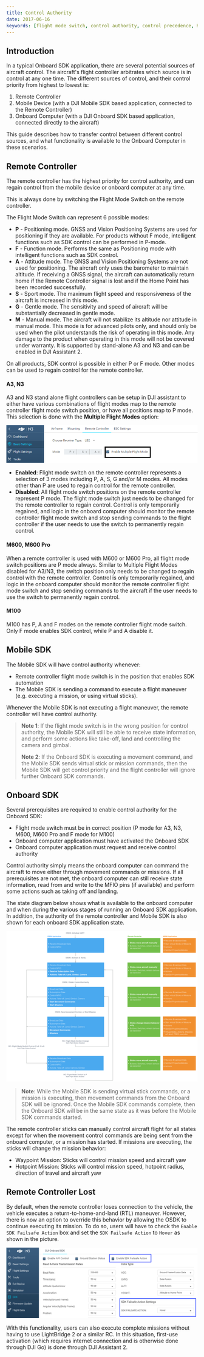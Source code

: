 ```yaml
---
title: Control Authority
date: 2017-06-16
keywords: [flight mode switch, control authority, control precedence, RC lost]
---
```


## Introduction

In a typical Onboard SDK application, there are several potential sources of aircraft control. The aircraft's flight controller arbitrates which source is in control at any one time. The different sources of control, and their control priority from highest to lowest is:

1. Remote Controller
2. Mobile Device (with a DJI Mobile SDK based application, connected to the Remote Controller)
3. Onboard Computer (with a DJI Onboard SDK based application, connected directly to the aircraft)

This guide describes how to transfer control between different control sources, and what functionality is available to the Onboard Computer in these scenarios.

## Remote Controller

The remote controller has the highest priority for control authority, and can regain control from the mobile device or onboard computer at any time.

This is always done by switching the Flight Mode Switch on the remote controller. 

The Flight Mode Switch can represent 6 possible modes:

* **P** - Positioning mode. GNSS and Vision Positioning Systems are used for positioning if they are available. For products without F mode, intelligent functions such as SDK control can be performed in P-mode.
* **F** - Function mode. Performs the same as Positioning mode with intelligent functions such as SDK control.
* **A** - Attitude mode. The GNSS and Vision Positioning Systems are not used for positioning. The aircraft only uses the barometer to maintain altitude. If receiving a GNSS signal, the aircraft can automatically return home if the Remote Controller signal is lost and if the Home Point has been recorded successfully.
* **S** - Sport mode. The maximum flight speed and responsiveness of the aircraft is increased in this mode.
* **G** - Gentle mode. The sensitivity and speed of aircraft will be substantially decreased in gentle mode.
* **M** - Manual mode. The aircraft will not stabilize its altitude nor attitude in manual mode. This mode is for advanced pilots only, and should only be used when the pilot understands the risk of operating in this mode. Any damage to the product when operating in this mode will not be covered under warranty. It is supported by stand-alone A3 and N3 and can be enabled in DJI Assistant 2.

On all products, SDK control is possible in either P or F mode. Other modes can be used to regain control for the remote controller.

#### A3, N3
A3 and N3 stand alone flight controllers can be setup in DJI assistant to either have various combinations of flight modes map to the remote controller flight mode switch position, or have all positions map to P mode. This selection is done with the **Multiple Flight Modes** option:

![Multi-flight-mode](../../images/guides/multi-flight-mode.png)

* **Enabled**: Flight mode switch on the remote controller represents a selection of 3 modes including P, A, S, G and/or M modes. All modes other than P are used to regain control for the remote controller.
* **Disabled**: All flight mode switch positions on the remote controller represent P mode. The flight mode switch just needs to be changed for the remote controller to regain control. Control is only temporarily regained, and logic in the onboard computer should monitor the remote controller flight mode switch and stop sending commands to the flight controller if the user needs to use the switch to permanently regain control.

#### M600, M600 Pro

When a remote controller is used with M600 or M600 Pro, all flight mode switch positions are P mode always. Similar to Multiple Flight Modes disabled for A3/N3, the switch position only needs to be changed to regain control with the remote controller. Control is only temporarily regained, and logic in the onboard computer should monitor the remote controller flight mode switch and stop sending commands to the aircraft if the user needs to use the switch to permanently regain control.

#### M100

M100 has P, A and F modes on the remote controller flight mode switch. Only F mode enables SDK control, while P and A disable it.

## Mobile SDK

The Mobile SDK will have control authority whenever:

* Remote controller flight mode switch is in the position that enables SDK automation
* The Mobile SDK is sending a command to execute a flight maneuver (e.g. executing a mission, or using virtual sticks).

Whenever the Mobile SDK is not executing a flight maneuver, the remote controller will have control authority. 

> **Note 1**: If the flight mode switch is in the wrong position for control authority, the Mobile SDK will still be able to receive state information, and perform some actions like take-off, land and controlling the camera and gimbal.
> 
> **Note 2**: If the Onboard SDK is executing a movement command, and the Mobile SDK sends virtual stick or mission commands, then the Mobile SDK will get control priority and the flight controller will ignore further Onboard SDK commands.





## Onboard SDK

Several prerequisites are required to enable control authority for the Onboard SDK:

* Flight mode switch must be in correct position (P mode for A3, N3, M600, M600 Pro and F mode for M100)
* Onboard computer application must have activated the Onboard SDK
* Onboard computer application must request and receive control authority

Control authority simply means the onboard computer can command the aircraft to move either through movement commands or missions. If all prerequisites are not met, the onboard computer can still receive state information, read from and write to the MFIO pins (if available) and perform some actions such as taking off and landing.

The state diagram below shows what is available to the onboard computer and when during the various stages of running an Onboard SDK application. In addition, the authority of the remote controller and Mobile SDK is also shown for each onboard SDK application state.

![Control-Authority-State-Diagram](../../images/common/Control-Authority-State-Diagram.png)

>**Note**: While the Mobile SDK is sending virtual stick commands, or a mission is executing, then movement commands from the Onboard SDK will be ignored. Once the Mobile SDK commands complete, then the Onboard SDK will be in the same state as it was before the Mobile SDK commands started.

The remote controller sticks can manually control aircraft flight for all states except for when the movement control commands are being sent from the onboard computer, or a mission has started. If missions are executing, the sticks will change the mission behavior:

* Waypoint Mission: Sticks will control mission speed and aircraft yaw
* Hotpoint Mission: Sticks will control mission speed, hotpoint radius, direction of travel and aircraft yaw

## Remote Controller Lost

By default, when the remote controller loses connection to the vehicle, the vehicle executes a return-to-home-and-land (RTL) maneuver. However, there is now an option to override this behavior by allowing the OSDK to continue executing its mission. To do so, users will have to check the `Enable SDK Failsafe Action` box and set the `SDK Failsafe Action` to `Hover` as shown in the picture.

![sdk-failsafe](../../images/guides/sdk-failsafe.png)

With this functionality, users can also execute complete missions without having to use LightBridge 2 or a similar RC. In this situation, first-use activation (which requires internet connection and is otherwise done through DJI Go) is done through DJI Assistant 2.
